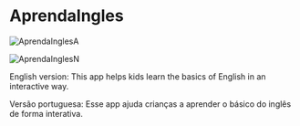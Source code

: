 # AprendaIngles
![AprendaInglesA](https://user-images.githubusercontent.com/93351925/176767426-77c3cff2-f404-4a68-8c8a-459afe52996d.png)

![AprendaInglesN](https://user-images.githubusercontent.com/93351925/176767472-182d8c1c-ccc9-4771-aa6c-b9562a4c6c26.png)

English version: This app helps kids learn the basics of English in an interactive way.

Versão portuguesa: Esse app ajuda crianças a aprender o básico do inglês de forma interativa.
